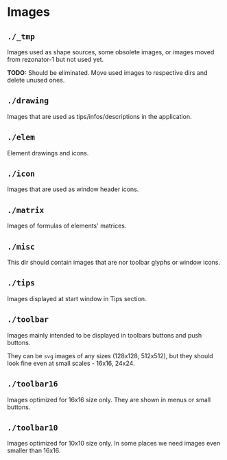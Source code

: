 # Images

## `./_tmp`
Images used as shape sources, some obsolete images, or images moved from rezonator-1 but not used yet.

**TODO:** Should be eliminated. Move used images to respective dirs and delete unused ones.

## `./drawing`
Images that are used as tips/infos/descriptions in the application.

## `./elem`
Element drawings and icons.

## `./icon`
Images that are used as window header icons.

## `./matrix`
Images of formulas of elements' matrices.

## `./misc`
This dir should contain images that are nor toolbar glyphs or window icons.

## `./tips`
Images displayed at start window in Tips section.

## `./toolbar`
Images mainly intended to be displayed in toolbars buttons and push buttons.

They can be `svg` images of any sizes (128x128, 512x512), but they should look fine even at small scales - 16x16, 24x24.

## `./toolbar16`
Images optimized for 16x16 size only. They are shown in menus or small buttons.

## `./toolbar10`
Images optimized for 10x10 size only. In some places we need images even smaller than 16x16.

